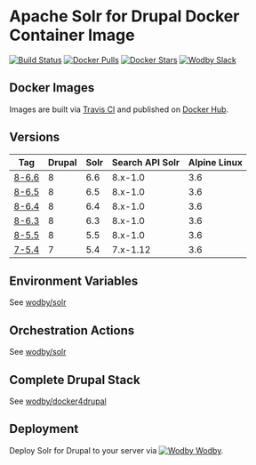 # Apache Solr for Drupal Docker Container Image 

[![Build Status](https://travis-ci.org/wodby/drupal-solr.svg?branch=master)](https://travis-ci.org/wodby/drupal-solr)
[![Docker Pulls](https://img.shields.io/docker/pulls/wodby/drupal-solr.svg)](https://hub.docker.com/r/wodby/drupal-solr)
[![Docker Stars](https://img.shields.io/docker/stars/wodby/drupal-solr.svg)](https://hub.docker.com/r/wodby/drupal-solr)
[![Wodby Slack](http://slack.wodby.com/badge.svg)](http://slack.wodby.com)

## Docker Images

Images are built via [Travis CI](https://travis-ci.org/wodby/drupal-solr) and published on [Docker Hub](https://hub.docker.com/r/wodby/drupal-solr). 

## Versions

| Tag | Drupal | Solr | Search API Solr | Alpine Linux |
| --- | ------ | ---- | --------------- | ------------ |
| [8-6.6](https://github.com/wodby/drupal-solr/tree/master/8/6.6/Dockerfile) | 8 | 6.6 | 8.x-1.0  | 3.6 |  
| [8-6.5](https://github.com/wodby/drupal-solr/tree/master/8/6.6/Dockerfile) | 8 | 6.5 | 8.x-1.0  | 3.6 |  
| [8-6.4](https://github.com/wodby/drupal-solr/tree/master/8/6.6/Dockerfile) | 8 | 6.4 | 8.x-1.0  | 3.6 |  
| [8-6.3](https://github.com/wodby/drupal-solr/tree/master/8/6.6/Dockerfile) | 8 | 6.3 | 8.x-1.0  | 3.6 |  
| [8-5.5](https://github.com/wodby/drupal-solr/tree/master/8/6.6/Dockerfile) | 8 | 5.5 | 8.x-1.0  | 3.6 |  
| [7-5.4](https://github.com/wodby/drupal-solr/tree/master/8/6.6/Dockerfile) | 7 | 5.4 | 7.x-1.12 | 3.6 |  

## Environment Variables

See [wodby/solr](https://github.com/wodby/solr)

## Orchestration Actions

See [wodby/solr](https://github.com/wodby/solr) 

## Complete Drupal Stack

See [wodby/docker4drupal](https://github.com/wodby/docker4drupal)

## Deployment

Deploy Solr for Drupal to your server via [![Wodby](https://www.google.com/s2/favicons?domain=wodby.com) Wodby](https://cloud.wodby.com/stackhub/07a28bf6-6772-4ac2-9d3e-6b097e9038ff).
